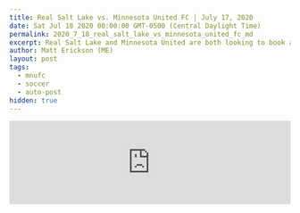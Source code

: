 ```yaml
---
title: Real Salt Lake vs. Minnesota United FC | July 17, 2020
date: Sat Jul 18 2020 00:00:00 GMT-0500 (Central Daylight Time)
permalink: 2020_7_18_real_salt_lake_vs_minnesota_united_fc_md
excerpt: Real Salt Lake and Minnesota United are both looking to book a berth in the knockout stage when the co-leaders in Group D square off Friday night.
author: Matt Erickson (ME)
layout: post
tags:
  - mnufc
  - soccer
  - auto-post
hidden: true
---
```

<div class='soccer-video-wrapper'>
    <iframe class='soccer-video' width='100%' height='auto' frameborder='0' allowfullscreen src='https://www.mnufc.com/iframe-video?brightcove_id=6172766810001&brightcove_player_id=default&brightcove_account_id=5534894110001'></iframe>
  </div>